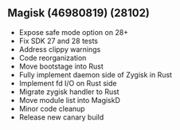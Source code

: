 ## Magisk (46980819) (28102)
- Expose safe mode option on 28+
- Fix SDK 27 and 28 tests
- Address clippy warnings
- Code reorganization
- Move bootstage into Rust
- Fully implement daemon side of Zygisk in Rust
- Implement fd I/O on Rust side
- Migrate zygisk handler to Rust
- Move module list into MagiskD
- Minor code cleanup
- Release new canary build
